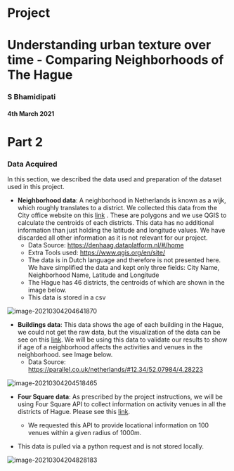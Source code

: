# Project

# Understanding urban texture over time - Comparing Neighborhoods of The Hague



### S Bhamidipati

#### 4th March 2021





# Part 2

### Data Acquired

In this section, we described the data used  and preparation of the dataset used in this project. 

- **Neighborhood data**: A neighborhood in Netherlands is known as a wijk, which roughly translates to a district. We collected this data from the City office website on this [link](https://denhaag.dataplatform.nl/#/home) . These are polygons and we use QGIS to calculate the centroids of each districts. This data has no additional information than just holding the latitude and longitude values. We have discarded all other information as it is not relevant for our project. 
  - Data Source: https://denhaag.dataplatform.nl/#/home
  - Extra Tools used: https://www.qgis.org/en/site/
  - The data is in Dutch language and therefore is not presented here. We have simplified the data and kept only three fields: City Name, Neighborhood Name, Latitude and Longitude
  - The Hague has 46 districts, the centroids of which are shown in the image below.
  - This data is stored in a csv

![image-20210304204641870](C:\Users\srirama\Projects\coursera_capstone\image-20210304204641870.png)



- **Buildings data**:  This data shows the age of each building in the Hague, we could not get the raw data, but the visualization of the data can be see on this [link](https://parallel.co.uk/netherlands/#12.34/52.07984/4.28223). We will be using this data to validate our results to show if age of a neighborhood affects the activities and venues in the neighborhood. see Image below. 
  - Data Source:  https://parallel.co.uk/netherlands/#12.34/52.07984/4.28223



![image-20210304204518465](C:\Users\srirama\Projects\coursera_capstone\image-20210304204518465.png)



- **Four Square data**: As prescribed by the project instructions, we will be using Four Square API to collect information on activity venues in all the districts of Hague.  Please see this [link](https://developer.foursquare.com/). 

  - We requested this API to provide locational information on 100 venues within a given radius of 1000m.
- This data is pulled via a python request and is not stored locally.
  
  

![image-20210304204828183](C:\Users\srirama\Projects\coursera_capstone\image-20210304204828183.png)